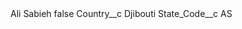 <?xml version="1.0" encoding="UTF-8"?>
<CustomMetadata xmlns="http://soap.sforce.com/2006/04/metadata" xmlns:xsi="http://www.w3.org/2001/XMLSchema-instance" xmlns:xsd="http://www.w3.org/2001/XMLSchema">
    <label>Ali Sabieh</label>
    <protected>false</protected>
    <values>
        <field>Country__c</field>
        <value xsi:type="xsd:string">Djibouti</value>
    </values>
    <values>
        <field>State_Code__c</field>
        <value xsi:type="xsd:string">AS</value>
    </values>
</CustomMetadata>

